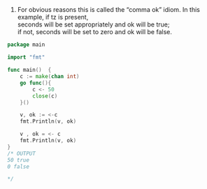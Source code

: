 ##
1. For obvious reasons this is called the “comma ok” idiom. In this example, if tz is present,    
   seconds will be set appropriately and ok will be true;    
   if not, seconds will be set to zero and ok will be false.   
   
```go
package main

import "fmt"

func main()  {
	c := make(chan int)
	go func(){
		c <- 50
		close(c)
	}()

	v, ok := <-c
	fmt.Println(v, ok)

	v , ok = <- c
	fmt.Println(v, ok)
}
/* OUTPUT
50 true
0 false

*/

``` 
